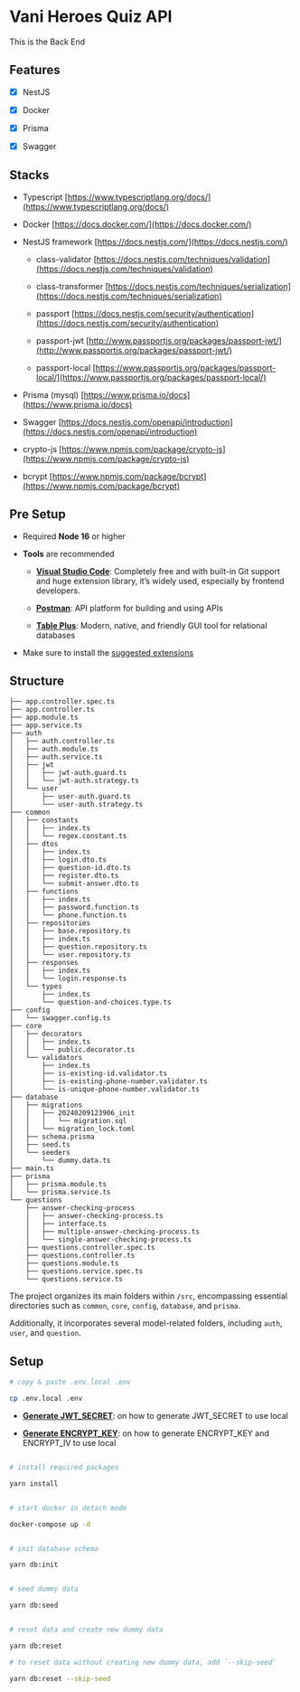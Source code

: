 
# Vani Heroes Quiz API

This is the Back End
  

## Features

- [x] NestJS

- [x] Docker

- [x] Prisma

- [x] Swagger

  
## Stacks


- Typescript [https://www.typescriptlang.org/docs/](https://www.typescriptlang.org/docs/)

- Docker [https://docs.docker.com/](https://docs.docker.com/)

- NestJS framework [https://docs.nestjs.com/](https://docs.nestjs.com/)

	- class-validator [https://docs.nestjs.com/techniques/validation](https://docs.nestjs.com/techniques/validation)

	- class-transformer [https://docs.nestjs.com/techniques/serialization](https://docs.nestjs.com/techniques/serialization)

	- passport [https://docs.nestjs.com/security/authentication](https://docs.nestjs.com/security/authentication)

	- passport-jwt [http://www.passportjs.org/packages/passport-jwt/](http://www.passportjs.org/packages/passport-jwt/)

	- passport-local [https://www.passportjs.org/packages/passport-local/](https://www.passportjs.org/packages/passport-local/)


- Prisma (mysql) [https://www.prisma.io/docs](https://www.prisma.io/docs)

- Swagger [https://docs.nestjs.com/openapi/introduction](https://docs.nestjs.com/openapi/introduction)

- crypto-js [https://www.npmjs.com/package/crypto-js](https://www.npmjs.com/package/crypto-js)

- bcrypt [https://www.npmjs.com/package/bcrypt](https://www.npmjs.com/package/bcrypt)

  

## Pre Setup

- Required **Node 16** or higher

- **Tools** are recommended

	- [**Visual Studio Code**](https://code.visualstudio.com/): Completely free and with built-in Git support and huge extension library, it’s widely used, especially by frontend developers.

	- [**Postman**](https://www.postman.com/): API platform for building and using APIs

	- [**Table Plus**](https://tableplus.com/): Modern, native, and friendly GUI tool for relational databases

- Make sure to install the [suggested extensions](.vscode/extensions.json)

## Structure
```
├── app.controller.spec.ts
├── app.controller.ts
├── app.module.ts
├── app.service.ts
├── auth
│   ├── auth.controller.ts
│   ├── auth.module.ts
│   ├── auth.service.ts
│   ├── jwt
│   │   ├── jwt-auth.guard.ts
│   │   └── jwt-auth.strategy.ts
│   └── user
│       ├── user-auth.guard.ts
│       └── user-auth.strategy.ts
├── common
│   ├── constants
│   │   ├── index.ts
│   │   └── regex.constant.ts
│   ├── dtos
│   │   ├── index.ts
│   │   ├── login.dto.ts
│   │   ├── question-id.dto.ts
│   │   ├── register.dto.ts
│   │   └── submit-answer.dto.ts
│   ├── functions
│   │   ├── index.ts
│   │   ├── password.function.ts
│   │   └── phone.function.ts
│   ├── repositories
│   │   ├── base.repository.ts
│   │   ├── index.ts
│   │   ├── question.repository.ts
│   │   └── user.repository.ts
│   ├── responses
│   │   ├── index.ts
│   │   └── login.response.ts
│   └── types
│       ├── index.ts
│       └── question-and-choices.type.ts
├── config
│   └── swagger.config.ts
├── core
│   ├── decorators
│   │   ├── index.ts
│   │   └── public.decorator.ts
│   └── validators
│       ├── index.ts
│       ├── is-existing-id.validator.ts
│       ├── is-existing-phone-number.validator.ts
│       └── is-unique-phone-number.validator.ts
├── database
│   ├── migrations
│   │   ├── 20240209123906_init
│   │   │   └── migration.sql
│   │   └── migration_lock.toml
│   ├── schema.prisma
│   ├── seed.ts
│   └── seeders
│       └── dummy.data.ts
├── main.ts
├── prisma
│   ├── prisma.module.ts
│   └── prisma.service.ts
└── questions
    ├── answer-checking-process
    │   ├── answer-checking-process.ts
    │   ├── interface.ts
    │   ├── multiple-answer-checking-process.ts
    │   └── single-answer-checking-process.ts
    ├── questions.controller.spec.ts
    ├── questions.controller.ts
    ├── questions.module.ts
    ├── questions.service.spec.ts
    └── questions.service.ts
```

The project organizes its main folders within `/src`, encompassing essential directories such as `common`, `core`, `config`, `database`, and `prisma`.

Additionally, it incorporates several model-related folders, including `auth`, `user`, and `question`.

## Setup
```bash
# copy & paste .env.local .env

cp .env.local .env
```

- [**Generate JWT_SECRET**](docs/jwt-secret-generating.md): on how to generate JWT_SECRET to use local

- [**Generate ENCRYPT_KEY**](docs/encrypt-key-generating.md): on how to generate ENCRYPT_KEY and ENCRYPT_IV to use local

```bash

# install required packages

yarn install

```

```bash

# start docker in detach mode

docker-compose up -d

```

```bash

# init database schema

yarn db:init

```

```bash

# seed dummy data

yarn db:seed

```

```bash

# reset data and create new dummy data

yarn db:reset

# to reset data without creating new dummy data, add `--skip-seed`

yarn db:reset --skip-seed

```
